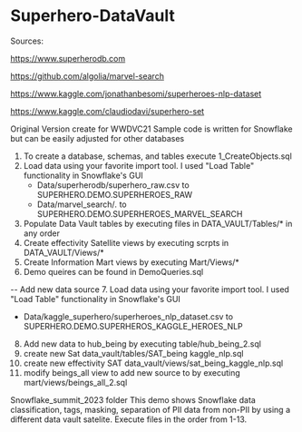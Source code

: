 # Superhero-DataVault

Sources:

https://www.superherodb.com

https://github.com/algolia/marvel-search

https://www.kaggle.com/jonathanbesomi/superheroes-nlp-dataset

https://www.kaggle.com/claudiodavi/superhero-set

Original Version create for WWDVC21
Sample code is written for Snowflake but can be easily adjusted for other databases
1. To create a database, schemas, and tables execute 1_CreateObjects.sql
2. Load data using your favorite import tool. I used "Load Table" functionality in Snowflake's GUI
    - Data/superherodb/superhero_raw.csv to  SUPERHERO.DEMO.SUPERHEROES_RAW
    - Data/marvel_search/*.* to SUPERHERO.DEMO.SUPERHEROES_MARVEL_SEARCH
3. Populate Data Vault tables by executing files in DATA_VAULT/Tables/* in any order
4. Create effectivity Satellite views by executing scrpts in DATA_VAULT/Views/*
5. Create Information Mart views by executing Mart/Views/*
6. Demo queires can be found in DemoQueries.sql

-- Add new data source
7. Load data using your favorite import tool. I used "Load Table" functionality in Snowflake's GUI   
  - Data/kaggle_superhero/superheroes_nlp_dataset.csv to SUPERHERO.DEMO.SUPERHEROS_KAGGLE_HEROES_NLP
8. Add new data to hub_being by executing table/hub_being_2.sql
9. create new Sat data_vault/tables/SAT_being kaggle_nlp.sql
10. create new effectivity SAT data_vault/views/sat_being_kaggle_nlp.sql
11. modify  beings_all view to add new source to by executing mart/views/beings_all_2.sql 

Snowflake_summit_2023 folder
This demo shows Snowflake data classification, tags, masking, separation of PII data from non-PII by using a different data vault satelite. 
Execute files in the order from 1-13. 
